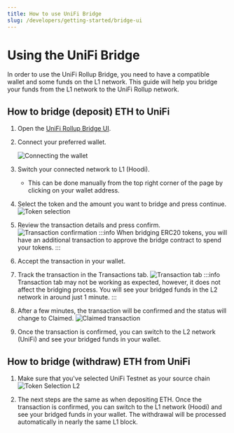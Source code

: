 ```yaml
---
title: How to use UniFi Bridge
slug: /developers/getting-started/bridge-ui
---
```


# Using the UniFi Bridge

In order to use the UniFi Rollup Bridge, you need to have a compatible wallet and some funds on the L1 network.
This guide will help you bridge your funds from the L1 network to the UniFi Rollup network.

## How to bridge (deposit) ETH to UniFi


1. Open the [UniFi Rollup Bridge UI](https://testnet-unifi-bridge.puffer.fi/).
2. Connect your preferred wallet.

   ![Connecting the wallet](/img/rollup/connect-wallet.png)
3. Switch your connected network to L1 (Hoodi).

   - This can be done manually from the top right corner of the page by clicking on your wallet address.

4. Select the token and the amount you want to bridge and press continue.
   ![Token selection](/img/rollup/select-token.png)
5. Review the transaction details and press confirm.
   ![Transaction confirmation](/img/rollup/confirm-transaction.png)
   :::info
   When bridging ERC20 tokens, you will have an additional transaction to approve the bridge contract to spend your tokens.
   :::
6. Accept the transaction in your wallet.
7. Track the transaction in the Transactions tab.
   ![Transaction tab](/img/rollup/transaction-tab.png)
   :::info
   Transaction tab may not be working as expected, however, it does not affect the bridging process. You will see your bridged funds in the L2 network in around just 1 minute.
   :::
8. After a few minutes, the transaction will be confirmed and the status will change to Claimed.
   ![Claimed transaction](/img/rollup/claimed-transaction.png)
9. Once the transaction is confirmed, you can switch to the L2 network (UniFi) and see your bridged funds in your wallet.

## How to bridge (withdraw) ETH from UniFi

1. Make sure that you've selected UniFi Testnet as your source chain
   ![Token Selection L2](/img/rollup/select-token-l2.png)

2. The next steps are the same as when depositing ETH. Once the transaction is confirmed, you can switch to the L1 network (Hoodi) and see your bridged funds in your wallet. The withdrawal will be processed automatically in nearly the same L1 block.
